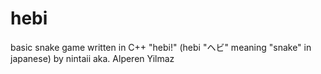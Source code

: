 # hebi
basic snake game written in C++ "hebi!" (hebi "ヘビ" meaning "snake" in japanese) by nintaii aka. Alperen Yilmaz
